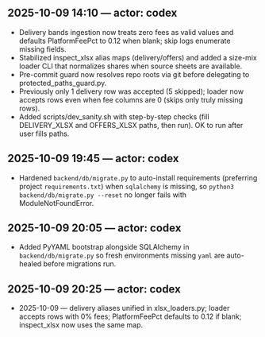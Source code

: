 ## 2025-10-09 14:10 — actor: codex
- Delivery bands ingestion now treats zero fees as valid values and defaults PlatformFeePct to 0.12 when blank; skip logs enumerate missing fields.
- Stabilized inspect_xlsx alias maps (delivery/offers) and added a size-mix loader CLI that normalizes shares when source sheets are available.
- Pre-commit guard now resolves repo roots via git before delegating to protected_paths_guard.py.
- Previously only 1 delivery row was accepted (5 skipped); loader now accepts rows even when fee columns are 0 (skips only truly missing rows).
- Added scripts/dev_sanity.sh with step-by-step checks (fill DELIVERY_XLSX and OFFERS_XLSX paths, then run). OK to run after user fills paths.

## 2025-10-09 19:45 — actor: codex
- Hardened `backend/db/migrate.py` to auto-install requirements (preferring project `requirements.txt`) when `sqlalchemy` is missing, so `python3 backend/db/migrate.py --reset` no longer fails with ModuleNotFoundError.

## 2025-10-09 20:05 — actor: codex
- Added PyYAML bootstrap alongside SQLAlchemy in `backend/db/migrate.py` so fresh environments missing `yaml` are auto-healed before migrations run.

## 2025-10-09 20:25 — actor: codex
- 2025-10-09 — delivery aliases unified in xlsx_loaders.py; loader accepts rows with 0% fees; PlatformFeePct defaults to 0.12 if blank; inspect_xlsx now uses the same map.

